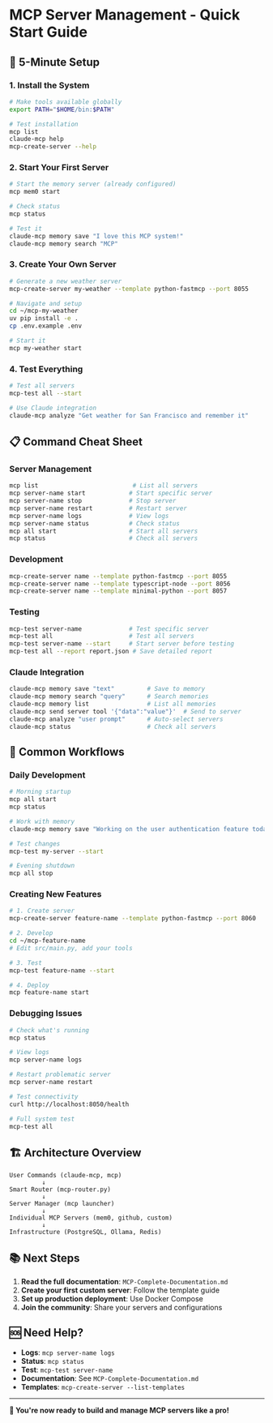 # MCP Server Management - Quick Start Guide

## 🚀 5-Minute Setup

### 1. Install the System
```bash
# Make tools available globally  
export PATH="$HOME/bin:$PATH"

# Test installation
mcp list
claude-mcp help
mcp-create-server --help
```

### 2. Start Your First Server
```bash
# Start the memory server (already configured)
mcp mem0 start

# Check status
mcp status

# Test it
claude-mcp memory save "I love this MCP system!"
claude-mcp memory search "MCP"
```

### 3. Create Your Own Server
```bash
# Generate a new weather server
mcp-create-server my-weather --template python-fastmcp --port 8055

# Navigate and setup
cd ~/mcp-my-weather
uv pip install -e .
cp .env.example .env

# Start it
mcp my-weather start
```

### 4. Test Everything
```bash
# Test all servers
mcp-test all --start

# Use Claude integration
claude-mcp analyze "Get weather for San Francisco and remember it"
```

## 📋 Command Cheat Sheet

### Server Management
```bash
mcp list                          # List all servers
mcp server-name start            # Start specific server  
mcp server-name stop             # Stop server
mcp server-name restart          # Restart server
mcp server-name logs             # View logs
mcp server-name status           # Check status
mcp all start                    # Start all servers
mcp status                       # Check all servers
```

### Development
```bash
mcp-create-server name --template python-fastmcp --port 8055
mcp-create-server name --template typescript-node --port 8056
mcp-create-server name --template minimal-python --port 8057
```

### Testing  
```bash
mcp-test server-name             # Test specific server
mcp-test all                     # Test all servers
mcp-test server-name --start     # Start server before testing
mcp-test all --report report.json # Save detailed report
```

### Claude Integration
```bash
claude-mcp memory save "text"         # Save to memory
claude-mcp memory search "query"      # Search memories  
claude-mcp memory list                # List all memories
claude-mcp send server tool '{"data":"value"}'  # Send to server
claude-mcp analyze "user prompt"      # Auto-select servers
claude-mcp status                     # Check all servers
```

## 🔧 Common Workflows

### Daily Development
```bash
# Morning startup
mcp all start
mcp status

# Work with memory  
claude-mcp memory save "Working on the user authentication feature today"

# Test changes
mcp-test my-server --start

# Evening shutdown
mcp all stop
```

### Creating New Features
```bash
# 1. Create server
mcp-create-server feature-name --template python-fastmcp --port 8060

# 2. Develop
cd ~/mcp-feature-name
# Edit src/main.py, add your tools

# 3. Test
mcp-test feature-name --start

# 4. Deploy
mcp feature-name start
```

### Debugging Issues
```bash
# Check what's running
mcp status

# View logs  
mcp server-name logs

# Restart problematic server
mcp server-name restart

# Test connectivity
curl http://localhost:8050/health

# Full system test
mcp-test all
```

## 🏗️ Architecture Overview

```
User Commands (claude-mcp, mcp) 
         ↓
Smart Router (mcp-router.py)
         ↓  
Server Manager (mcp launcher)
         ↓
Individual MCP Servers (mem0, github, custom)
         ↓
Infrastructure (PostgreSQL, Ollama, Redis)
```

## 📚 Next Steps

1. **Read the full documentation**: `MCP-Complete-Documentation.md`
2. **Create your first custom server**: Follow the template guide
3. **Set up production deployment**: Use Docker Compose 
4. **Join the community**: Share your servers and configurations

## 🆘 Need Help?

- **Logs**: `mcp server-name logs`
- **Status**: `mcp status`  
- **Test**: `mcp-test server-name`
- **Documentation**: See `MCP-Complete-Documentation.md`
- **Templates**: `mcp-create-server --list-templates`

---

**🎉 You're now ready to build and manage MCP servers like a pro!**